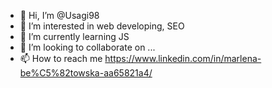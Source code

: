 - 👋 Hi, I’m @Usagi98
- 👀 I’m interested in web developing, SEO
- 🌱 I’m currently learning JS
- 💞️ I’m looking to collaborate on ...
- 📫 How to reach me https://www.linkedin.com/in/marlena-be%C5%82towska-aa65821a4/

<!---
Usagi98/Usagi98 is a ✨ special ✨ repository because its `README.md` (this file) appears on your GitHub profile.
You can click the Preview link to take a look at your changes.
--->
